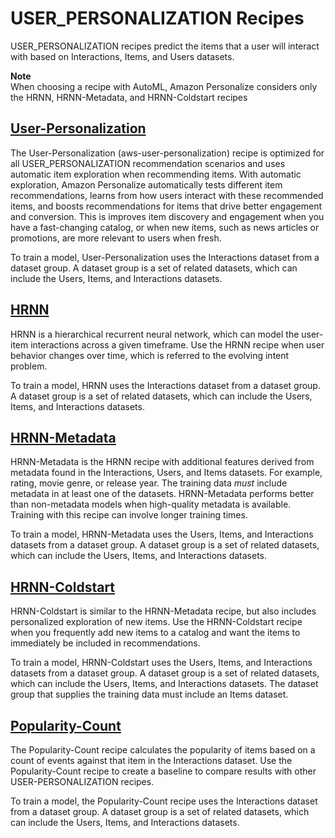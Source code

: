 # USER\_PERSONALIZATION Recipes<a name="user-personalization-recipes"></a>

 USER\_PERSONALIZATION recipes predict the items that a user will interact with based on Interactions, Items, and Users datasets\. 

**Note**  
 When choosing a recipe with AutoML, Amazon Personalize considers only the HRNN, HRNN\-Metadata, and HRNN\-Coldstart recipes 

## [User\-Personalization](native-recipe-new-item-USER_PERSONALIZATION.md)<a name="aws-user-personalization-recipe-overview"></a>

 The User\-Personalization \(aws\-user\-personalization\) recipe is optimized for all USER\_PERSONALIZATION recommendation scenarios and uses automatic item exploration when recommending items\. With automatic exploration, Amazon Personalize automatically tests different item recommendations, learns from how users interact with these recommended items, and boosts recommendations for items that drive better engagement and conversion\. This is improves item discovery and engagement when you have a fast\-changing catalog, or when new items, such as news articles or promotions, are more relevant to users when fresh\. 

To train a model, User\-Personalization uses the Interactions dataset from a dataset group\. A dataset group is a set of related datasets, which can include the Users, Items, and Interactions datasets\.

## [HRNN](native-recipe-hrnn.md)<a name="native-recipe-hrnn-overview"></a>

HRNN is a hierarchical recurrent neural network, which can model the user\-item interactions across a given timeframe\. Use the HRNN recipe when user behavior changes over time, which is referred to the evolving intent problem\.

To train a model, HRNN uses the Interactions dataset from a dataset group\. A dataset group is a set of related datasets, which can include the Users, Items, and Interactions datasets\.

## [HRNN\-Metadata](native-recipe-hrnn-metadata.md)<a name="native-recipe-hrnn-metadata-overview"></a>

HRNN\-Metadata is the HRNN recipe with additional features derived from metadata found in the Interactions, Users, and Items datasets\. For example, rating, movie genre, or release year\. The training data *must* include metadata in at least one of the datasets\. HRNN\-Metadata performs better than non\-metadata models when high\-quality metadata is available\. Training with this recipe can involve longer training times\.

To train a model, HRNN\-Metadata uses the Users, Items, and Interactions datasets from a dataset group\. A dataset group is a set of related datasets, which can include the Users, Items, and Interactions datasets\.

## [HRNN\-Coldstart](native-recipe-hrnn-coldstart.md)<a name="native-recipe-hrnn-cold-start-overview"></a>

HRNN\-Coldstart is similar to the HRNN\-Metadata recipe, but also includes personalized exploration of new items\. Use the HRNN\-Coldstart recipe when you frequently add new items to a catalog and want the items to immediately be included in recommendations\.

To train a model, HRNN\-Coldstart uses the Users, Items, and Interactions datasets from a dataset group\. A dataset group is a set of related datasets, which can include the Users, Items, and Interactions datasets\. The dataset group that supplies the training data must include an Items dataset\. 

## [Popularity\-Count](native-recipe-popularity.md)<a name="native-recipe-popularity-count-overview"></a>

The Popularity\-Count recipe calculates the popularity of items based on a count of events against that item in the Interactions dataset\. Use the Popularity\-Count recipe to create a baseline to compare results with other USER\-PERSONALIZATION recipes\.

To train a model, the Popularity\-Count recipe uses the Interactions dataset from a dataset group\. A dataset group is a set of related datasets, which can include the Users, Items, and Interactions datasets\.